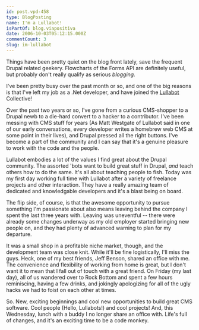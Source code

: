```yaml
---
id: post.vpd-458
type: BlogPosting
name: I'm a Lullabot!
isPartOf: blog.viapositiva
date: 2006-10-03T05:12:15.000Z
commentCount: 3
slug: im-lullabot
---
```

Things have been pretty quiet on the blog front lately, save the frequent Drupal related geekery. Flowcharts of the Forms API are definitely useful, but probably don't really qualify as serious *blogging.*

I've been pretty busy over the past month or so, and one of the big reasons is that I've left my job as a .Net developer, and have joined the [Lullabot](http://www.lullabot.com) Collective!

Over the past two years or so, I've gone from a curious CMS-shopper to a Drupal newb to a die-hard convert to a hacker to a contributor. I've been messing with CMS stuff for years (As Matt Westgate of Lullabot said in one of our early conversations, every developer writes a homebrew web CMS at some point in their lives), and Drupal pressed all the right buttons. I've become a part of the community and I can say that it's a genuine pleasure to work with the code and the people.

Lullabot embodies a lot of the values I find great about the Drupal community. The assorted 'bots want to build great stuff in Drupal, *and* teach others how to do the same. It's all about teaching people to fish. Today was my first day working full time with Lullabot after a variety of freelance projects and other interaction. They have a really amazing team of dedicated and knowledgable developers and it's a blast being on board.

The flip side, of course, is that the awesome opportunity to pursue something I'm passionate about also means leaving behind the company I spent the last three years with. Leaving was uneventful -- there were already some changes underway as my old employer started bringing new people on, and they had plenty of advanced warning to plan for my departure.

It was a small shop in a profitable niche market, though, and the development team was close knit. While it'll be fine logistically, I'll miss the guys. Heck, one of my best friends, Jeff Benson, shared an office with me. The convenience and flexibility of working from home is great, but I don't want it to mean that I fall out of touch with a great friend. On Friday (my last day), all of us wandered over to Rock Bottom and spent a few hours reminiscing, having a few drinks, and jokingly apologizing for all of the ugly hacks we had to foist on each other at times.

So. New, exciting beginnings and cool new opportunities to build great CMS software. Cool people (Hello, Lullabots!) and cool projects! And, this Wednesday, lunch with a buddy I no longer share an office with. Life's full of changes, and it's an exciting time to be a code monkey.
